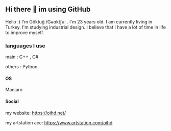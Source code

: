 ## Hi there 👋 im using GitHub

Hello :) I'm Göktuğ /Gəʊktʃu: . I'm 23 years old.
I am currently living in Turkey.
I'm studying industrial design.
I believe that I have a lot of time in life to improve myself.

### languages I use
main : C++ , C#

others : Python

#### OS
Manjaro

#### Social
my website:
https://oihd.net/

my artstation acc:
https://www.artstation.com/oihd
